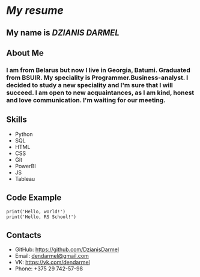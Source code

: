 # ***My resume***

## My name is *DZIANIS DARMEL*

## About Me
###  I am from Belarus but now I live in Georgia, Batumi. Graduated from BSUIR. My speciality is Programmer.Business-analyst. I decided to study a new speciality and I'm sure that I will succeed. I am open to new acquaintances, as I am kind, honest and love communication. I'm waiting for our meeting.

## Skills
* Python
* SQL
* HTML
* CSS
* Git
* PowerBI
* JS
* Tableau
## Code Example
```
print('Hello, world!')
print('Hello, RS School!')
```
## Contacts
* GitHub: https://github.com/DzianisDarmel
* Email: dendarmel@gmail.com
* VK: https://vk.com/dendarmel
* Phone: +375 29 742-57-98
